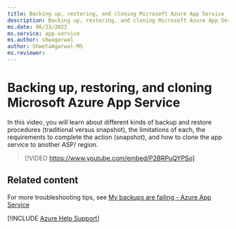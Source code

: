 ```yaml
---
title: Backing up, restoring, and cloning Microsoft Azure App Service
description: Backing up, restoring, and cloning Microsoft Azure App Service
ms.date: 06/23/2022
ms.service: app-service
ms.author: shwagarwal
author: ShwetaAgarwal-MS
ms.reviewer: 
---
```

# Backing up, restoring, and cloning Microsoft Azure App Service

In this video, you will learn about different kinds of backup and restore procedures (traditional versus snapshot), the limitations of each, the requirements to complete the action (snapshot), and how to clone the app service to another ASP/ region.

> [!VIDEO https://www.youtube.com/embed/P2BRPuQYPSo]

## Related content

For more troubleshooting tips, see [My backups are failing - Azure App Service](https://azure.github.io/AppService/2018/01/02/My-Backups-are-failing%2c-Let%27s-open-a-support-ticket.html)

[!INCLUDE [Azure Help Support](../../includes/azure-help-support.md)]
